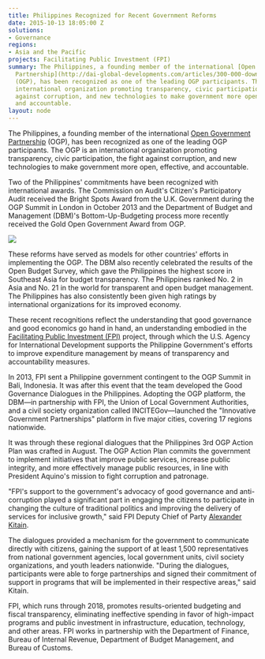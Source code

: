 ```yaml
---
title: Philippines Recognized for Recent Government Reforms
date: 2015-10-13 18:05:00 Z
solutions:
- Governance
regions:
- Asia and the Pacific
projects: Facilitating Public Investment (FPI)
summary: The Philippines, a founding member of the international [Open Government
  Partnership](http://dai-global-developments.com/articles/300-000-downloads-and-counting-how-i-created-a-top-khmer-smartphone-app/)
  (OGP), has been recognized as one of the leading OGP participants. The OGP is an
  international organization promoting transparency, civic participation, the fight
  against corruption, and new technologies to make government more open, effective,
  and accountable.
layout: node
---
```


The Philippines, a founding member of the international [Open Government Partnership][1] (OGP), has been recognized as one of the leading OGP participants. The OGP is an international organization promoting transparency, civic participation, the fight against corruption, and new technologies to make government more open, effective, and accountable. 

Two of the Philippines' commitments have been recognized with international awards. The Commission on Audit's Citizen's Participatory Audit received the Bright Spots Award from the U.K. Government during the OGP Summit in London in October 2013 and the Department of Budget and Management (DBM)'s Bottom-Up-Budgeting process more recently received the Gold Open Government Award from OGP.

![][2]

These reforms have served as models for other countries' efforts in implementing the OGP. The DBM also recently celebrated the results of the Open Budget Survey, which gave the Philippines the highest score in Southeast Asia for budget transparency. The Philippines ranked No. 2 in Asia and No. 21 in the world for transparent and open budget management. The Philippines has also consistently been given high ratings by international organizations for its improved economy.

These recent recognitions reflect the understanding that good governance and good economics go hand in hand, an understanding embodied in the [Facilitating Public Investment (FPI)][3] project, through which the U.S. Agency for International Development supports the Philippine Government's efforts to improve expenditure management by means of transparency and accountability measures.

In 2013, FPI sent a Philippine government contingent to the OGP Summit in Bali, Indonesia. It was after this event that the team developed the Good Governance Dialogues in the Philippines. Adopting the OGP platform, the DBM—in partnership with FPI, the Union of Local Government Authorities, and a civil society organization called INCITEGov—launched the "Innovative Government Partnerships" platform in five major cities, covering 17 regions nationwide.

It was through these regional dialogues that the Philippines 3rd OGP Action Plan was crafted in August. The OGP Action Plan commits the government to implement initiatives that improve public services, increase public integrity, and more effectively manage public resources, in line with President Aquino's mission to fight corruption and patronage.  

"FPI's support to the government's advocacy of good governance and anti-corruption played a significant part in engaging the citizens to participate in changing the culture of traditional politics and improving the delivery of services for inclusive growth," said FPI Deputy Chief of Party [Alexander Kitain][4].

The dialogues provided a mechanism for the government to communicate directly with citizens, gaining the support of at least 1,500 representatives from national government agencies, local government units, civil society organizations, and youth leaders nationwide. "During the dialogues, participants were able to forge partnerships and signed their commitment of support in programs that will be implemented in their respective areas," said Kitain.

FPI, which runs through 2018, promotes results-oriented budgeting and fiscal transparency, eliminating ineffective spending in favor of high-impact programs and public investment in infrastructure, education, technology, and other areas. FPI works in partnership with the Department of Finance, Bureau of Internal Revenue, Department of Budget Management, and Bureau of Customs.

[1]: http://www.opengovpartnership.org/
[2]: /assets/images/news/OGP.jpg
[3]: /our-work/projects/philippines-facilitating-public-investment-fpi
[4]: /who-we-are/our-team/alexander-kitain
